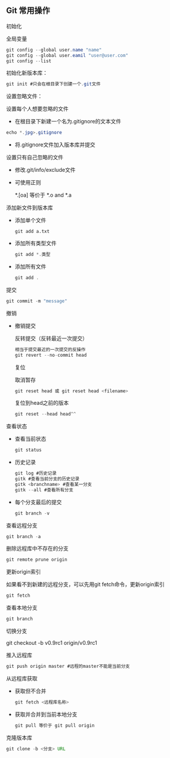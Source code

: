 ## Git 常用操作

初始化

全局变量

```java
git config --global user.name "name"
git config --global user.eamil "user@user.com"
git config --list
```

初始化新版本库：

```java
git init #只会在根目录下创建一个.git文件
```

设置忽略文件：

设置每个人想要忽略的文件

- 在根目录下新建一个名为.gitignore的文本文件

```java
echo *.jpg>.gitignore
```

- 将.gitignore文件加入版本库并提交

设置只有自己忽略的文件

- 修改.git/info/exclude文件

- 可使用正则

  *.[oa] 等价于 *.o and *.a

添加新文件到版本库

- 添加单个文件

  ```
  git add a.txt
  ```

- 添加所有类型文件

  ```java
  git add *.类型
  ```

- 添加所有文件

  ```java
  git add .
  ```

提交

```java
git commit -m "message"
```

撤销

- 撤销提交

  反转提交（反转最近一次提交）

  ```java
  相当于提交最近的一次提交的反操作
  git revert --no-commit head
  ```

  复位

  取消暂存

  ```java
  git reset head 或 git reset head <filename>
  ```

  复位到head之前的版本

  ```java
  git reset --head head^^
  ```

查看状态

- 查看当前状态

  ```java
  git status
  ```

- 历史记录

  ```java
  git log #历史记录
  gitk #查看当前分支的历史记录
  gitk <branchname> #查看某一分支
  gitk --all #查看所有分支
  ```

- 每个分支最后的提交

  ```java
  git branch -v
  ```

查看远程分支 

```java
git branch -a
```

删除远程库中不存在的分支

```java
git remote prune origin
```

更新origin索引

如果看不到新建的远程分支，可以先用git fetch命令，更新origin索引

```java
git fetch
```

查看本地分支

```java
git branch
```

切换分支

git checkout -b v0.9rc1 origin/v0.9rc1

推入远程库

```java
git push origin master #远程的master不能是当前分支
```

从远程库获取

- 获取但不合并

  ```java
  git fetch <远程库名称>
  ```

- 获取并合并到当前本地分支

  ```java
  git pull 等价于 git pull origin
  ```

克隆版本库

```java
git clone -b <分支> URL
```




